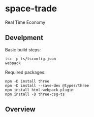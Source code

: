 # space-trade
Real Time Economy

## Develpment

Basic build steps:

```
tsc -p ts/tsconfig.json
webpack
```

Required packages:
```
npm -D install three
npm -D install --save-dev @types/three
npm install html-webpack-plugin
npm install -D three-csg-ts
```


## Overview
